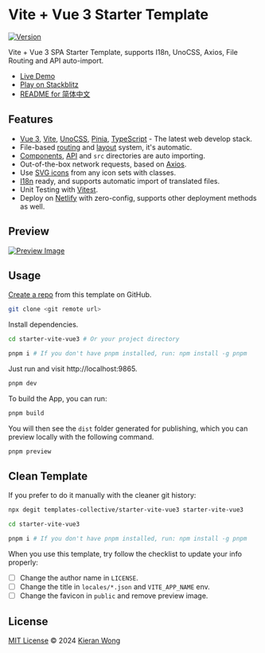 # Vite + Vue 3 Starter Template

[![Version](https://img.shields.io/github/v/release/templates-collective/starter-vite-vue3?style=flat&label=%20&color=%230d0d0d)](https://github.com/templates-collective/starter-vite-vue3/releases)

Vite + Vue 3 SPA Starter Template, supports I18n, UnoCSS, Axios, File Routing and API auto-import.

- [Live Demo](https://starter-vite-vue3.netlify.app/)
- [Play on Stackblitz](https://stackblitz.com/github/templates-collective/starter-vite-vue3)
- [README for 简体中文](./README.zh-CN.md)

## Features

- [Vue 3](https://github.com/vuejs/core), [Vite](https://github.com/vitejs/vite), [UnoCSS](https://github.com/antfu/unocss), [Pinia](https://pinia.vuejs.org/), [TypeScript](https://www.typescriptlang.org/) - The latest web develop stack.
- File-based [routing](./src/pages) and [layout](./src/layouts) system, it's automatic.
- [Components](https://github.com/antfu/unplugin-vue-components), [API](https://github.com/antfu/unplugin-auto-import) and `src` directories are auto importing.
- Out-of-the-box network requests, based on [Axios](https://axios-http.com/).
- Use [SVG icons](https://github.com/antfu/unocss/tree/main/packages/preset-icons) from any icon sets with classes.
- [I18n](./locales) ready, and supports automatic import of translated files.
- Unit Testing with [Vitest](https://github.com/vitest-dev/vitest).
- Deploy on [Netlify](https://app.netlify.com/) with zero-config, supports other deployment methods as well.

## Preview

[![Preview Image](https://github.com/templates-collective/.github/blob/main/preview/starter-vite-vue3.png)](https://starter-vite-vue3.netlify.app/)

## Usage

[Create a repo](https://github.com/templates-collective/starter-vite-vue3/generate) from this template on GitHub.

```bash
git clone <git remote url>
```

Install dependencies.

```bash
cd starter-vite-vue3 # Or your project directory

pnpm i # If you don't have pnpm installed, run: npm install -g pnpm
```

Just run and visit http://localhost:9865.

```bash
pnpm dev
```

To build the App, you can run:

```bash
pnpm build
```

You will then see the `dist` folder generated for publishing, which you can preview locally with the following command.

```bash
pnpm preview
```

## Clean Template

If you prefer to do it manually with the cleaner git history:

```bash
npx degit templates-collective/starter-vite-vue3 starter-vite-vue3

cd starter-vite-vue3

pnpm i # If you don't have pnpm installed, run: npm install -g pnpm
```

When you use this template, try follow the checklist to update your info properly:

- [ ] Change the author name in `LICENSE`.
- [ ] Change the title in `locales/*.json` and `VITE_APP_NAME` env.
- [ ] Change the favicon in `public` and remove preview image.

## License

[MIT License](./LICENSE) © 2024 [Kieran Wong](https://github.com/kieranwong9865/)
